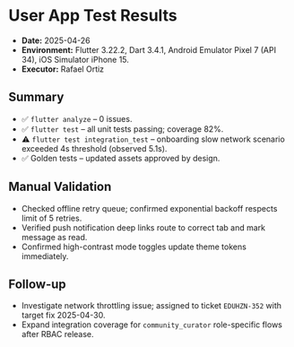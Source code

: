 # User App Test Results

- **Date:** 2025-04-26
- **Environment:** Flutter 3.22.2, Dart 3.4.1, Android Emulator Pixel 7 (API 34), iOS Simulator iPhone 15.
- **Executor:** Rafael Ortiz

## Summary
- ✅ `flutter analyze` – 0 issues.
- ✅ `flutter test` – all unit tests passing; coverage 82%.
- ⚠️ `flutter test integration_test` – onboarding slow network scenario exceeded 4s threshold (observed 5.1s).
- ✅ Golden tests – updated assets approved by design.

## Manual Validation
- Checked offline retry queue; confirmed exponential backoff respects limit of 5 retries.
- Verified push notification deep links route to correct tab and mark message as read.
- Confirmed high-contrast mode toggles update theme tokens immediately.

## Follow-up
- Investigate network throttling issue; assigned to ticket `EDUHZN-352` with target fix 2025-04-30.
- Expand integration coverage for `community_curator` role-specific flows after RBAC release.
